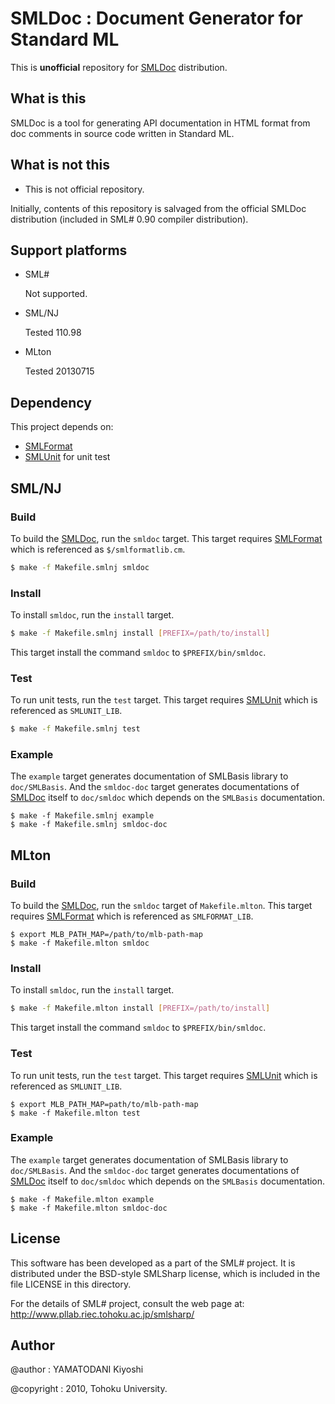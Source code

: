 # SMLDoc : Document Generator for Standard ML

This is **unofficial** repository for [SMLDoc] distribution.


## What is this

SMLDoc is a tool for generating API documentation in HTML format from doc comments in source code written in Standard ML.


## What is **not** this

* This is not official repository.

Initially, contents of this repository is salvaged from the official SMLDoc distribution (included in SML# 0.90 compiler distribution).


## Support platforms

* SML#

    Not supported.

* SML/NJ

    Tested 110.98

* MLton

    Tested 20130715


## Dependency

This project depends on:

- [SMLFormat]
- [SMLUnit] for unit test


## SML/NJ

### Build

To build the [SMLDoc], run the `smldoc` target.
This target requires [SMLFormat] which is referenced as `$/smlformatlib.cm`.

```sh
$ make -f Makefile.smlnj smldoc
```


### Install

To install `smldoc`, run the `install` target.

```sh
$ make -f Makefile.smlnj install [PREFIX=/path/to/install]
```

This target install the command `smldoc` to `$PREFIX/bin/smldoc`.


### Test

To run unit tests, run the `test` target.
This target requires [SMLUnit] which is referenced as `SMLUNIT_LIB`.

```sh
$ make -f Makefile.smlnj test
```


### Example

The `example` target generates documentation of SMLBasis library to `doc/SMLBasis`.
And the `smldoc-doc` target generates documentations of [SMLDoc] itself to `doc/smldoc` which depends on the `SMLBasis` documentation.

```
$ make -f Makefile.smlnj example
$ make -f Makefile.smlnj smldoc-doc
```


## MLton

### Build

To build the [SMLDoc], run the `smldoc` target of `Makefile.mlton`.
This target requires [SMLFormat] which is referenced as `SMLFORMAT_LIB`.

```
$ export MLB_PATH_MAP=/path/to/mlb-path-map
$ make -f Makefile.mlton smldoc
```


### Install

To install `smldoc`, run the `install` target.

```sh
$ make -f Makefile.mlton install [PREFIX=/path/to/install]
```

This target install the command `smldoc` to `$PREFIX/bin/smldoc`.


### Test

To run unit tests, run the `test` target.
This target requires [SMLUnit] which is referenced as `SMLUNIT_LIB`.

```
$ export MLB_PATH_MAP=path/to/mlb-path-map
$ make -f Makefile.mlton test
```


### Example

The `example` target generates documentation of SMLBasis library to `doc/SMLBasis`.
And the `smldoc-doc` target generates documentations of [SMLDoc] itself to `doc/smldoc` which depends on the `SMLBasis` documentation.

```
$ make -f Makefile.mlton example
$ make -f Makefile.mlton smldoc-doc
```


## License

This software has been developed as a part of the SML# project.
It is distributed under the BSD-style SMLSharp license, which is
included in the file LICENSE in this directory.

For the details of SML# project, consult the web page at:
http://www.pllab.riec.tohoku.ac.jp/smlsharp/

## Author

@author
: YAMATODANI Kiyoshi

@copyright
: 2010, Tohoku University.


[SMLDoc]: https://www.pllab.riec.tohoku.ac.jp/smlsharp//?SMLDoc "SMLDoc"

[SMLFormat]: https://www.pllab.riec.tohoku.ac.jp/smlsharp//?SMLFormat "SMLFormat"

[SMLUnit]: https://github.com/smlsharp/SMLUnit "SMLUnit"

